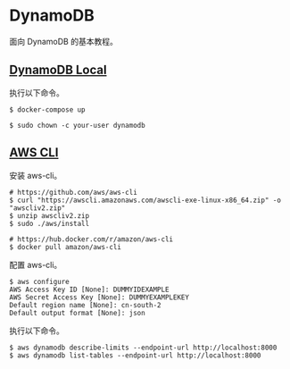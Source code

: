 # DynamoDB

面向 DynamoDB 的基本教程。

## [DynamoDB Local](https://docs.aws.amazon.com/amazondynamodb/latest/developerguide/DynamoDBLocal.html)

执行以下命令。

```
$ docker-compose up

$ sudo chown -c your-user dynamodb
```

## [AWS CLI](https://docs.aws.amazon.com/cli/latest/userguide/getting-started-install.html)

安装 aws-cli。

```
# https://github.com/aws/aws-cli
$ curl "https://awscli.amazonaws.com/awscli-exe-linux-x86_64.zip" -o "awscliv2.zip"
$ unzip awscliv2.zip
$ sudo ./aws/install

# https://hub.docker.com/r/amazon/aws-cli
$ docker pull amazon/aws-cli
```

配置 aws-cli。

```
$ aws configure
AWS Access Key ID [None]: DUMMYIDEXAMPLE
AWS Secret Access Key [None]: DUMMYEXAMPLEKEY
Default region name [None]: cn-south-2
Default output format [None]: json
```

执行以下命令。

```
$ aws dynamodb describe-limits --endpoint-url http://localhost:8000
$ aws dynamodb list-tables --endpoint-url http://localhost:8000
```
